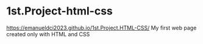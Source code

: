 # 1st.Project-html-css
https://emanueldci2023.github.io/1st.Project.HTML-CSS/
My first web page created only with HTML and CSS

